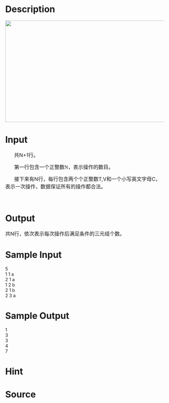 
# Description

<div class="content"><p><img width="808" height="323" src="source/bzoj/3467/img/aHR0cHM6Ly9seWRzeS5jb20vSnVkZ2VPbmxpbmUvdXBsb2FkLzIwMTQwMy8xMSgxKS5qcGc=.jpg" alt=""/></p></div>

# Input

<div class="content"><p><!--[if gte mso 9]><xml>
<w:WordDocument>
<w:View>Normal</w:View>
<w:Zoom>0</w:Zoom>
<w:PunctuationKerning />
<w:DrawingGridVerticalSpacing>7.8 磅</w:DrawingGridVerticalSpacing>
<w:DisplayHorizontalDrawingGridEvery>0</w:DisplayHorizontalDrawingGridEvery>
<w:DisplayVerticalDrawingGridEvery>2</w:DisplayVerticalDrawingGridEvery>
<w:ValidateAgainstSchemas />
<w:SaveIfXMLInvalid>false</w:SaveIfXMLInvalid>
<w:IgnoreMixedContent>false</w:IgnoreMixedContent>
<w:AlwaysShowPlaceholderText>false</w:AlwaysShowPlaceholderText>
<w:Compatibility>
<w:SpaceForUL />
<w:BalanceSingleByteDoubleByteWidth />
<w:DoNotLeaveBackslashAlone />
<w:ULTrailSpace />
<w:DoNotExpandShiftReturn />
<w:AdjustLineHeightInTable />
<w:BreakWrappedTables />
<w:SnapToGridInCell />
<w:WrapTextWithPunct />
<w:UseAsianBreakRules />
<w:DontGrowAutofit />
<w:UseFELayout />
</w:Compatibility>
<w:BrowserLevel>MicrosoftInternetExplorer4</w:BrowserLevel>
</w:WordDocument>
</xml><![endif]--></p>
<p><!--[if gte mso 9]><xml>
<w:LatentStyles DefLockedState="false" LatentStyleCount="156">
</w:LatentStyles>
</xml><![endif]--><!--[if gte mso 10]>
<style>
/* Style Definitions */
table.MsoNormalTable
{mso-style-name:普通表格;
mso-tstyle-rowband-size:0;
mso-tstyle-colband-size:0;
mso-style-noshow:yes;
mso-style-parent:"";
mso-padding-alt:0cm 5.4pt 0cm 5.4pt;
mso-para-margin:0cm;
mso-para-margin-bottom:.0001pt;
mso-pagination:widow-orphan;
font-size:10.0pt;
font-family:"Times New Roman";
mso-fareast-font-family:"Times New Roman";
mso-ansi-language:#0400;
mso-fareast-language:#0400;
mso-bidi-language:#0400;}
</style>
<![endif]-->
</p><p style="text-indent:21.25pt;mso-char-indent-count:1.77" class="MsoNormal"><span style="font-size:12.0pt;font-family:宋体;mso-ascii-font-family:Calibri;
mso-hansi-font-family:Calibri">共</span><span lang="EN-US" style="font-size:12.0pt">N+1</span><span style="font-size:12.0pt;font-family:宋体;mso-ascii-font-family:Calibri;
mso-hansi-font-family:Calibri">行。</span></p>
<p style="text-indent:21.25pt;mso-char-indent-count:1.77" class="MsoNormal"><span style="font-size:12.0pt;font-family:宋体;mso-ascii-font-family:&#34;Times New Roman&#34;;
mso-hansi-font-family:&#34;Times New Roman&#34;">第一行包含一个正整数</span><span lang="EN-US" style="font-size:12.0pt;font-family:&#34;Times New Roman&#34;">N</span><span style="font-size:12.0pt;font-family:宋体;mso-ascii-font-family:&#34;Times New Roman&#34;;
mso-hansi-font-family:&#34;Times New Roman&#34;">，表示操作的数目。</span></p>
<p style="text-indent:21.25pt;mso-char-indent-count:1.77" class="MsoNormal"><span style="font-size:12.0pt;font-family:宋体;mso-ascii-font-family:Calibri;
mso-hansi-font-family:Calibri">接下来有</span><span lang="EN-US" style="font-size:
12.0pt">N</span><span style="font-size:12.0pt;font-family:宋体;mso-ascii-font-family:
Calibri;mso-hansi-font-family:Calibri">行，每行包含两个个正整数</span><span lang="EN-US" style="font-size:12.0pt">T,V</span><span style="font-size:12.0pt;font-family:
宋体;mso-ascii-font-family:Calibri;mso-hansi-font-family:Calibri">和一个小写英文字母</span><span lang="EN-US" style="font-size:12.0pt">C</span><span style="font-size:12.0pt;
font-family:宋体;mso-ascii-font-family:Calibri;mso-hansi-font-family:Calibri">，表示一次操作，数据保证所有的操作都合法。</span></p>
<p class="MsoNormal"><span lang="EN-US" style="font-size:12.0pt"> </span></p>
<p></p></div>

# Output

<div class="content"><p><span style="font-size:
12.0pt;font-family:宋体;mso-ascii-font-family:Calibri;mso-hansi-font-family:Calibri">共</span><span lang="EN-US" style="font-size:12.0pt">N</span><span style="font-size:12.0pt;
font-family:宋体;mso-ascii-font-family:Calibri;mso-hansi-font-family:Calibri">行，依次表示每次操作后满足条件的三元组个数。</span></p></div>

# Sample Input

<div class="content"><span class="sampledata">5<br/>
1 1 a<br/>
2 1 a<br/>
1 2 b<br/>
2 1 b<br/>
2 3 a<br/>
</span></div>

# Sample Output

<div class="content"><span class="sampledata">1<br/>
3<br/>
3<br/>
4<br/>
7<br/>
</span></div>

# Hint

<div class="content"><p></p></div>

# Source

<div class="content"><p><a href="problemset.php?search="></a></p></div>

